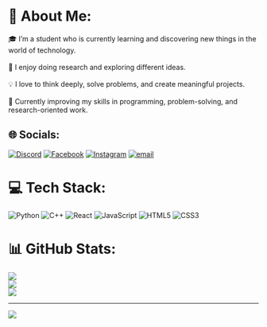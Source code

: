 # 💫 About Me:
🎓 I’m a student who is currently learning and discovering new things in the world of technology.<br><br>🔎 I enjoy doing research and exploring different ideas.<br><br>💡 I love to think deeply, solve problems, and create meaningful projects.<br><br>🌱 Currently improving my skills in programming, problem-solving, and research-oriented work.


## 🌐 Socials:
[![Discord](https://img.shields.io/badge/Discord-%237289DA.svg?logo=discord&logoColor=white)](https://discord.gg/https://discord.gg/discordapp.com/users/817423073388396564) [![Facebook](https://img.shields.io/badge/Facebook-%231877F2.svg?logo=Facebook&logoColor=white)](https://facebook.com/https://facebook.com/https://www.facebook.com/share/1FPGrNRiMH/) [![Instagram](https://img.shields.io/badge/Instagram-%23E4405F.svg?logo=Instagram&logoColor=white)](https://instagram.com/https://instagram.com/https://www.instagram.com/knt_chstphr/) [![email](https://img.shields.io/badge/Email-D14836?logo=gmail&logoColor=white)](mailto:olapekent68@gmail.com) 

# 💻 Tech Stack:
![Python](https://img.shields.io/badge/python-3670A0?style=flat&logo=python&logoColor=ffdd54) ![C++](https://img.shields.io/badge/c++-%2300599C.svg?style=flat&logo=c%2B%2B&logoColor=white) ![React](https://img.shields.io/badge/react-%2320232a.svg?style=flat&logo=react&logoColor=%2361DAFB) ![JavaScript](https://img.shields.io/badge/javascript-%23323330.svg?style=flat&logo=javascript&logoColor=%23F7DF1E) ![HTML5](https://img.shields.io/badge/html5-%23E34F26.svg?style=flat&logo=html5&logoColor=white) ![CSS3](https://img.shields.io/badge/css3-%231572B6.svg?style=flat&logo=css3&logoColor=white)
# 📊 GitHub Stats:
![](https://github-readme-stats.vercel.app/api?username=KentOlape&theme=blueberry&hide_border=false&include_all_commits=true&count_private=true)<br/>
![](https://nirzak-streak-stats.vercel.app/?user=KentOlape&theme=blueberry&hide_border=false)<br/>
![](https://github-readme-stats.vercel.app/api/top-langs/?username=KentOlape&theme=blueberry&hide_border=false&include_all_commits=true&count_private=true&layout=compact)

---
[![](https://visitcount.itsvg.in/api?id=KentOlape&icon=0&color=0)](https://visitcount.itsvg.in)

<!-- Proudly created with GPRM ( https://gprm.itsvg.in ) -->
